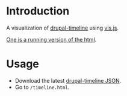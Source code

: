 # Introduction

A visualization of [drupal-timeline](https://github.com/weitzman/drupal-timeline/) using [vis.js](https://visjs.github.io/vis-timeline/docs/timeline/index.html).

[One is a running version of the html](https://misc.marvil07.net/drupal/timeline/timeline.html).

# Usage

- Download the latest [drupal-timeline JSON](https://github.com/weitzman/drupal-timeline/raw/main/drupal-timeline.json).
- Go to `/timeline.html`.
